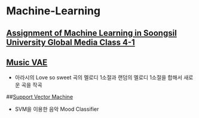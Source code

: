 # Machine-Learning
## [Assignment of Machine Learning in Soongsil University Global Media Class 4-1](https://github.com/Junst/Machine-Learning/tree/main/Assignment) <br>

## [Music VAE](https://github.com/Junst/Machine-Learning/tree/main/Magenta%20Music%20VAE) <br>
- 아라시의 Love so sweet 곡의 멜로디 1소절과 랜덤의 멜로디 1소절을 합해서 새로운 곡을 작곡 <br>

##[Support Vector Machine](https://github.com/Junst/Machine-Learning/tree/main/Support%20Vector%20Machine) <br>
- SVM을 이용한 음악 Mood Classifier
